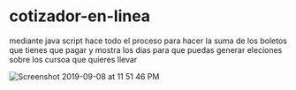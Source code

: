 # cotizador-en-linea

mediante java script hace todo el proceso para hacer la suma de los boletos que tienes que pagar y mostra los dias para que puedas generar eleciones sobre los cursoa que quieres llevar

![Screenshot 2019-09-08 at 11 51 46 PM](https://user-images.githubusercontent.com/46875264/64504132-bf1ec100-d293-11e9-9fcf-233b87519c1c.png)
